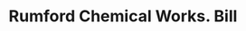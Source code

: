 ---
doi: 10.7916/D8M346W9
date_other: '1880'
date_other_textual: 1880-1889
form: printed ephemera
genre:
- Invoices
name:
- Rumford Chemical Works
object_in_context_url: https://biggert.cul.columbia.edu/items/view/ave_biggert_01546
subject_hierarchical_geographic:
- Providence, Rhode Island, United States
subject_name:
- Rumford Chemical Works
title: Rumford Chemical Works. Bill
sort_title: Rumford Chemical Works. Bill
call_number: ave_biggert_01546
coordinates:
- 41.82361111111111,-71.42222222222223
pid: ave_biggert_01546
identifiers: ave_biggert_01546
thumbnail: https://derivativo-3.library.columbia.edu/iiif/2/ldpd:343906/full/!256,256/0/native.jpg
permalink: "/biggert/ave_biggert_01546/"
layout: iiif-image-page
---